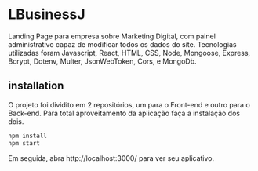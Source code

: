 # LBusinessJ
Landing Page para empresa sobre Marketing Digital, com painel administrativo capaz de modificar todos os dados do site. Tecnologias utilizadas foram Javascript, React, HTML, CSS, Node, Mongoose, Express, Bcrypt, Dotenv, Multer, JsonWebToken, Cors, e MongoDb.

## installation
O projeto foi dividito em 2 repositórios, um para o Front-end e outro para o Back-end. Para total aproveitamento da aplicação faça a instalação dos dois.

```sh
npm install
npm start
```
Em seguida, abra http://localhost:3000/ para ver seu aplicativo.
